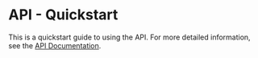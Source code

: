 # API - Quickstart

This is a quickstart guide to using the API. For more detailed information, see the 
[API Documentation](apidoc/glassure.core.rst).
